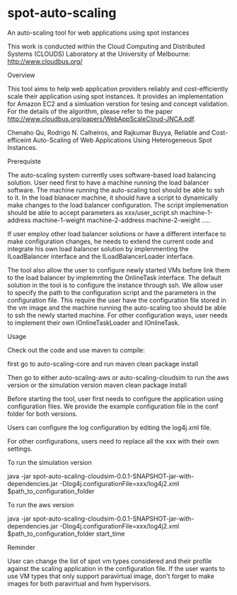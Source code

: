 # spot-auto-scaling
An auto-scaling tool for web applications using spot instances

This work is conducted within the Cloud Computing and Distributed
Systems (CLOUDS) Laboratory at the University of Melbourne:
http://www.cloudbus.org/

Overview

This tool aims to help web application providers reliably and cost-efficiently scale their application using spot instances. It provides an implementation for Amazon EC2 and a simluation verstion for tesing and concept validation. For the details of the algorithm, please refer to the paper http://www.cloudbus.org/papers/WebAppScaleCloud-JNCA.pdf.

Chenaho Qu, Rodrigo N. Calheiros, and Rajkumar Buyya, Reliable and Cost-efficeint Auto-Scaling of Web Applications Using Heterogeneous Spot Instances.

Prerequiste

The auto-scaling system currently uses software-based load balancing solution. User need first to have a machine running the load balancer software. The machine running the auto-scaling tool should be able to ssh to it. In the load blanacer machine, it should have a script to dynamically make changes to the load balancer configuration. The script implemenation should be able to accept parameters as xxx/user_script.sh machine-1-address machine-1-weight machine-2-address machine-2-weight .....

If user employ other load balancer solutions or have a different interface to make configuration changes, he needs to extend the current code and integrate his own load balancer solution by implenmenting the ILoadBalancer interface and the ILoadBalancerLoader interface.

The tool also allow the user to configure newly started VMs before link them to the load balancer by implemnting the OnlineTask interface. The default solution in the tool is to configure the instance through ssh. We allow user to specify the path to the configuration script and the parameters in the configuration file. This require the user have the configuration file stored in the vm image and the machine running the auto-scaling too should be able to ssh the newly started machine. For other configuration ways, user needs to implement their own IOnlineTaskLoader and IOnlineTask.

Usage

Check out the code and use maven to compile:

first go to auto-scaling-core and run
maven clean package install

Then go to either auto-scaling-aws or auto-scaling-cloudsim to run the aws version or the simulation version
maven clean package install

Before starting the tool, user first needs to configure the application using configuration files. We provide the example configuration file in the conf folder for both versions.

Users can configure the log configuration by editing the log4j.xml file.

For other configurations, users need to replace all the xxx with their own settings.

To run the simulation version

java -jar spot-auto-scaling-cloudsim-0.0.1-SNAPSHOT-jar-with-dependencies.jar -Dlog4j.configurationFile=xxx/log4j2.xml $path_to_configuration_folder

To run the aws version

java -jar spot-auto-scaling-cloudsim-0.0.1-SNAPSHOT-jar-with-dependencies.jar -Dlog4j.configurationFile=xxx/log4j2.xml $path_to_configuration_folder start_time

Reminder

User can change the list of spot vm types considered and their profile against the scaling application in the configuration file. If the user wants to use VM types that only support paravirtual image, don't forget to make images for both paravirtual and hvm hypervisors.
